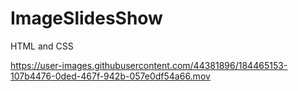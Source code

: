 # ImageSlidesShow
HTML and CSS


https://user-images.githubusercontent.com/44381896/184465153-107b4476-0ded-467f-942b-057e0df54a66.mov

